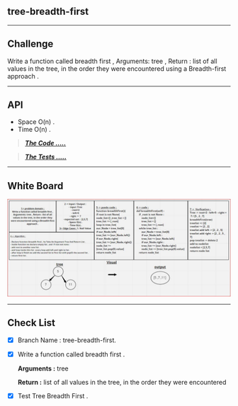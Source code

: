 ## tree-breadth-first

---
## Challenge
Write a function called breadth first , Arguments: tree , Return : list of all values in the tree, in the order they were encountered using a Breadth-first approach .

---
## API

- Space O(n) .
- Time O(n) .

> ***[The Code .....](/python/code_challenges/trees/trees/Trees.py)***

> ***[The Tests .....](/python/code_challenges/trees/tests/test_trees.py)***

---
## White Board

![Challenge 17](/python/code_challenges/trees/assest/cc17.JPG)

---
## Check List

- [x] Branch Name : tree-breadth-first.
- [x] Write a function called breadth first .

    **Arguments :** tree

    **Return :** list of all values in the tree, in the order they were encountered

- [x] Test Tree Breadth First .
